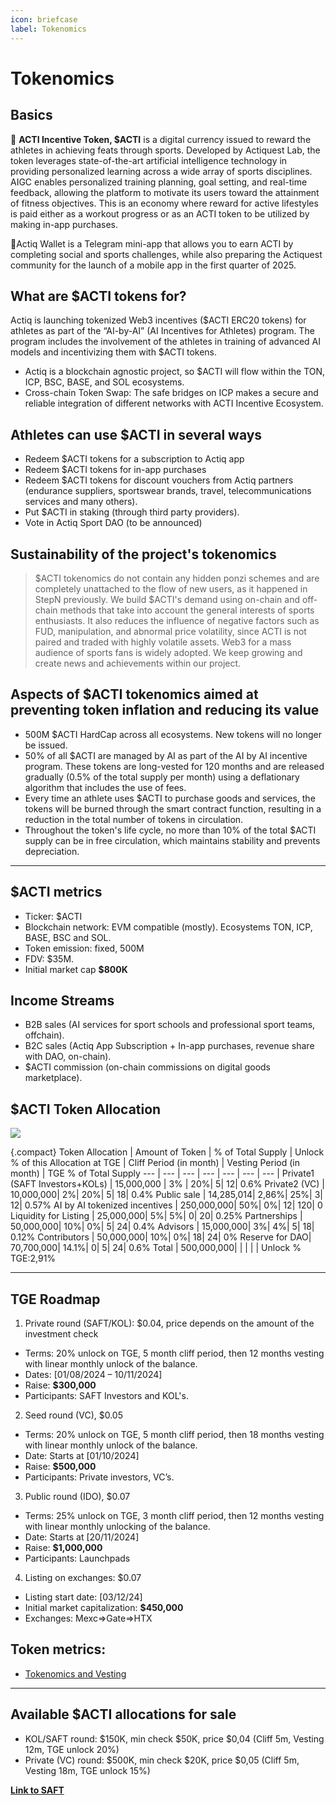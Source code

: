 ```yaml
---
icon: briefcase
label: Tokenomics
---
```

# Tokenomics

## Basics

💫 **ACTI Incentive Token, $ACTI** is a digital currency issued to reward the athletes in achieving feats through sports. Developed by Actiquest Lab, the token leverages state-of-the-art artificial intelligence technology in providing personalized learning across a wide array of sports disciplines. AIGC enables personalized training planning, goal setting, and real-time feedback, allowing the platform to motivate its users toward the attainment of fitness objectives. This is an economy where reward for active lifestyles is paid either as a workout progress or as an ACTI token to be utilized by making in-app purchases.

💎Actiq Wallet is a Telegram mini-app that allows you to earn ACTI by completing social and sports challenges, while also preparing the Actiquest community for the launch of a mobile app in the first quarter of 2025.


## What are $ACTI tokens for? 

Actiq is launching tokenized Web3 incentives ($ACTI ERC20 tokens) for athletes as part of the “AI-​by-AI” (AI Incentives for Athletes) program. The program includes the involvement of the athletes in training of advanced AI models and incentivizing them with $ACTI tokens. 

- Actiq is a blockchain agnostic project, so $ACTI will flow within the TON, ICP, BSC, BASE, and SOL ecosystems. 
- Cross-chain Token Swap: The safe bridges on ICP makes a secure and reliable integration of different networks with ACTI Incentive Ecosystem.

## Athletes can use $ACTI in several ways

- Redeem $ACTI tokens for a subscription to Actiq app
- Redeem $ACTI tokens for in-app purchases
- Redeem $ACTI tokens for discount vouchers from Actiq partners (endurance suppliers, sportswear brands, travel, telecommunications services and many others).
- Put $ACTI in staking (through third party providers).
- Vote in Actiq Sport DAO (to be announced)

## Sustainability of the project's tokenomics

> $ACTI tokenomics do not contain any hidden ponzi schemes and are
> completely unattached to the flow of new users, as it happened in
> StepN previously. We build $ACTI's demand using on-chain and off-chain
> methods that take into account the general interests of sports
> enthusiasts. It also reduces the influence of negative factors such as
> FUD, manipulation, and abnormal price volatility, since ACTI is not
> paired and traded with highly volatile assets. Web3 for a mass
> audience of sports fans is widely adopted. We keep growing and create
> news and achievements within our project.

## Aspects of $ACTI tokenomics aimed at preventing token inflation and reducing its value

- 500M $ACTI HardCap across all ecosystems. New tokens will no longer be issued.
- 50% of all $ACTI are managed by AI as part of the AI ​​by AI incentive program. These tokens are long-vested for 120 months and are released gradually (0.5% of the total supply per month) using a deflationary algorithm that includes the use of fees.
- Every time an athlete uses $ACTI to purchase goods and services, the tokens will be burned through the smart contract function, resulting in a reduction in the total number of tokens in circulation.
- Throughout the token's life cycle, no more than 10% of the total $ACTI supply can be in free circulation, which maintains stability and prevents depreciation.

***

## $ACTI metrics

- Ticker: $ACTI
- Blockchain network: EVM compatible (mostly). Ecosystems TON, ICP, BASE, BSC and SOL.
- Token emission: fixed, 500M 
- FDV: $35M.
- Initial market cap **$800K**

## Income Streams

- B2B sales (AI services for sport schools and professional sport teams, offchain). 
- B2C sales (Actiq App Subscription + In-app purchases, revenue share with DAO, on-chain). 
- $ACTI commission (on-chain commissions on digital goods marketplace).

## $ACTI Token Allocation

![](https://lh7-rt.googleusercontent.com/docsz/AD_4nXeDw-nyTxDrV_6BVoYbAm7EeDz1u2LNIFPUMPBGbRZd5Uq3dc-1wf1wJk-HWpDcd-cv40fCYm4pHNmk-8DK3TbfsuSzM798JEqFRCospSpPlH5JMyJOCR5TijGXohyRhFVZzL5S3aTTXaW299gU5Mu29Gdo?key=joJq3iOE8ODwr8SAkn3nUw)

{.compact}
Token Allocation | Amount of Token | % of Total Supply | Unlock % of this Allocation at TGE | Cliff Period (in month) | Vesting Period (in month) | TGE % of Total Supply
---    | ---  | ---  | ---  | ---  | ---  | ---  |
Private1 (SAFT Investors+KOLs) | 15,000,000 | 3% | 20%| 5| 12| 0.6%
Private2 (VC) | 10,000,000| 2%| 20%| 5| 18| 0.4%
Public sale | 14,285,014| 2,86%| 25%| 3| 12| 0.57%
AI by AI tokenized incentives | 250,000,000| 50%| 0%| 12| 120| 0
Liquidity for Listing | 25,000,000| 5%| 5%| 0| 20| 0.25%
Partnerships | 50,000,000| 10%| 0%| 5| 24| 0.4%
Advisors | 15,000,000| 3%| 4%| 5| 18| 0.12%
Contributors | 50,000,000| 10%| 0%| 18| 24| 0%
Reserve for DAO| 70,700,000| 14.1%| 0| 5| 24| 0.6%
Total | 500,000,000| | | | | Unlock % TGE:2,91%

***

## TGE Roadmap

1. Private round (SAFT/KOL): $0.04, price depends on the amount of the investment check
- Terms: 20% unlock on TGE, 5 month cliff period, then 12 months vesting with linear monthly unlock of the balance.
- Dates: [01/08/2024 – 10/11/2024]
- Raise: **$300,000**
- Participants: SAFT Investors and KOL's.

2. Seed round (VC), $0.05
- Terms: 20% unlock on TGE, 5 month cliff period, then 18 months vesting with linear monthly unlock of the balance.
- Date: Starts at [01/10/2024]
- Raise: **$500,000**
- Participants: Private investors, VC’s.

3. Public round (IDO), $0.07
- Terms: 25% unlock on TGE, 3 month cliff period, then 12 months vesting with linear monthly unlocking of the balance.
- Date: Starts at \[20/11/2024]
- Raise: **$1,000,000**
- Participants: Launchpads

4. Listing on exchanges: $0.07
- Listing start date: \[03/12/24]
- Initial market capitalization: **$450,000**
- Exchanges: Mexc=>Gate=>HTX

## Token metrics:

- [Tokenomics and Vesting](https://t.ly/at-yI)

***

## Available $ACTI allocations for sale

- KOL/SAFT round: $150K, min check $50K, price $0,04 (Cliff 5m, Vesting 12m, TGE unlock 20%)
- Private (VC) round: $500K, min check $20K, price $0,05 (Cliff 5m, Vesting 18m, TGE unlock 15%)

[**Link to SAFT**](https://docs.google.com/document/d/1DE6JaA7tzphjvPbdHjHOFraa63-rKg1QPaqLeLEyqgU/edit?tab=t.0)
